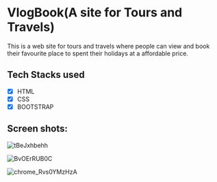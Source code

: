 # VlogBook(A site for Tours and Travels)

This is a web site for tours and travels where people can view and book their favourite place to spent their holidays at a affordable price.

## Tech Stacks used

- [x] HTML
- [x] CSS
- [x] BOOTSTRAP

## Screen shots:

![tBeJxhbehh](https://user-images.githubusercontent.com/94303484/215008725-f60f2d51-373a-4681-b614-45b6e511002f.png)

![BvOErRUB0C](https://user-images.githubusercontent.com/94303484/215008688-544d3a98-0e30-4bbe-86f1-bf3b799c3f98.png)

![chrome_Rvs0YMzHzA](https://user-images.githubusercontent.com/94303484/215008751-c7b022af-2e05-4b23-a4f6-6f10c422c917.png)
